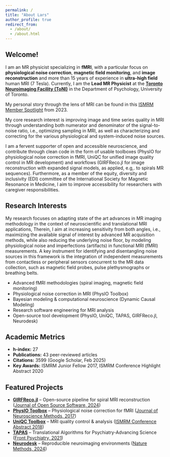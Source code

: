 ```yaml
---
permalink: /
title: "About Lars"
author_profile: true
redirect_from: 
  - /about/
  - /about.html
---
```


## Welcome!

I am an MR physicist specializing in **fMRI**, with a particular focus on **physiological noise correction**, **magnetic field monitoring**, and **image reconstruction** and more than 15 years of experience in **ultra-high field** human MRI (7 Tesla). Currently, I am the **Lead MR Physicist** at the **[Toronto Neuroimaging Facility (ToNI)](https://toni.psych.utoronto.ca/)** in the Department of Psychology, University of Toronto.

My personal story through the lens of MRI can be found in this [ISMRM Member Spotlight](https://www.ismrm.org/member-spotlight/lars-kasper/) from 2023.

My core research interest is improving image and time series quality in MRI through understanding both numerator and denominator of the signal-to-noise ratio, i.e., optimizing sampling in MRI, as well as characterizing and correcting for the various physiological and system-induced noise sources.
 
I am a fervent supporter of open and accessible neuroscience, and contribute through clean code in the form of usable toolboxes (PhysIO for physiological noise correction in fMRI, UniQC for unified image quality control in MR development) and workflows (GIRFReco.jl for image reconstruction with expanded signal models, as applied, e.g,. to spirals MR sequences). Furthermore, as a member of the equity, diversity and inclusivity (EDI) committee of the International Society for Magnetic Resonance in Medicine, I aim to improve accessibility for researchers with caregiver responsibilities.

## Research Interests

My research focuses on adapting state of the art advances in MR imaging methodology in the context of neuroscientific and translational MRI applications, Therein, I aim at increasing sensitivity from both angles, i.e., maximizing the available signal of interest by advanced MR acquisition methods, while also reducing the underlying noise floor, by modeling physiological noise and imperfections (artifacts) in functional MRI (fMRI) measurements. A key instrument for identifying and disentangling noise sources in this framework is the integration of independent measurements from contactless or peripheral sensors concurrent to the MR data collection, such as magnetic field probes, pulse plethysmographs or breathing belts.

- Advanced fMRI methodologies (spiral imaging, magnetic field monitoring)
- Physiological noise correction in MRI (PhysIO Toolbox)
- Bayesian modeling & computational neuroscience (Dynamic Causal Modeling)
- Research software engineering for MRI analysis
- Open-source tool development (PhysIO, UniQC, TAPAS, GIRFReco.jl, Neurodesk)

## Academic Metrics

- **h-index:** 27  
- **Publications:** 43 peer-reviewed articles  
- **Citations:** 3599 (Google Scholar, Feb 2025)  
- **Key Awards:** ISMRM Junior Fellow 2017, ISMRM Conference Highlight Abstract 2020

## Featured Projects

- **[GIRFReco.jl](https://brain-to.github.io/GIRFReco.jl/)** – Open-source pipeline for spiral MRI reconstruction ([Journal of Open Source Software, 2024](https://doi.org/10.21105/joss.05877))
- **[PhysIO Toolbox](https://github.com/ComputationalPsychiatry/PhysIO)** – Physiological noise correction for fMRI ([Journal of Neuroscience Methods, 2017](https://doi.org/10.1016/j.jneumeth.2016.10.019))  
- **[UniQC Toolbox](https://github.com/ComputationalPsychiatry/UniQC)** – MRI quality control & analysis ([ISMRM Conference Abstract 2018](https://archive.ismrm.org/2018/2842.html))
- **[TAPAS](https://github.com/translationalneuromodeling/tapas)** – Translational Algorithms for Psychiatry-Advancing Science ([Front Psychiatry, 2021](https://doi.org/10.3389/fpsyt.2021.680811))  
- **[Neurodesk](https://neurodesk.org)** – Reproducible neuroimaging environments ([Nature Methods, 2024](https://doi.org/10.1038/s41592-023-02145-x))  
